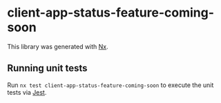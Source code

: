 # client-app-status-feature-coming-soon

This library was generated with [Nx](https://nx.dev).

## Running unit tests

Run `nx test client-app-status-feature-coming-soon` to execute the unit tests via [Jest](https://jestjs.io).
